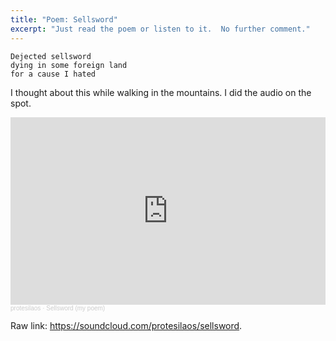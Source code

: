 ```yaml
---
title: "Poem: Sellsword"
excerpt: "Just read the poem or listen to it.  No further comment."
---
```


```
Dejected sellsword
dying in some foreign land
for a cause I hated
```

I thought about this while walking in the mountains.  I did the audio
on the spot.

<iframe width="100%" height="300" scrolling="no" frameborder="no" allow="autoplay" src="https://w.soundcloud.com/player/?url=https%3A//api.soundcloud.com/tracks/1394706820&color=%23ff5500&auto_play=false&hide_related=false&show_comments=true&show_user=true&show_reposts=false&show_teaser=true&visual=true"></iframe><div style="font-size: 10px; color: #cccccc;line-break: anywhere;word-break: normal;overflow: hidden;white-space: nowrap;text-overflow: ellipsis; font-family: Interstate,Lucida Grande,Lucida Sans Unicode,Lucida Sans,Garuda,Verdana,Tahoma,sans-serif;font-weight: 100;"><a href="https://soundcloud.com/protesilaos" title="protesilaos" target="_blank" style="color: #cccccc; text-decoration: none;">protesilaos</a> · <a href="https://soundcloud.com/protesilaos/sellsword" title="Sellsword (my poem)" target="_blank" style="color: #cccccc; text-decoration: none;">Sellsword (my poem)</a></div>

Raw link: <https://soundcloud.com/protesilaos/sellsword>.
